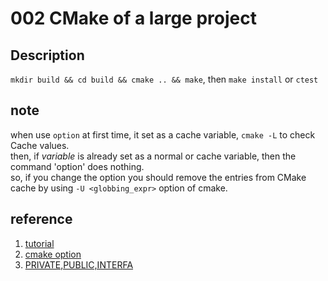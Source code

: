# 002 CMake of a large project

## Description
`mkdir build && cd build && cmake .. && make`, then
`make install` or `ctest`

## note
when use `option` at first time, it set as a cache variable, `cmake -L` to check Cache values.  
then, if *variable* is already set as a normal or cache variable, then the command 'option' does nothing.  
so, if you change the option you should remove the entries from CMake cache by using `-U <globbing_expr>` option of cmake.

## reference
1. [tutorial](https://cmake.org/cmake/help/latest/guide/tutorial/index.html)
2. [cmake option](https://cmake.org/cmake/help/latest/command/option.html)
3. [PRIVATE,PUBLIC,INTERFA](https://blog.csdn.net/turbock/article/details/90034787)

